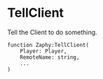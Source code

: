 # TellClient

Tell the Client to do something.

```luau
function Zaphy:TellClient(
    Player: Player,
    RemoteName: string,
    ...
)
```